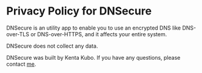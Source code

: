# Privacy Policy for DNSecure

DNSecure is an utility app to enable you to use an encrypted DNS like DNS-over-TLS or DNS-over-HTTPS, and it affects your entire system.

DNSecure does not collect any data.

DNSecure was built by Kenta Kubo. If you have any questions, please contact [me](mailto:dnsecure_support@icloud.com).
